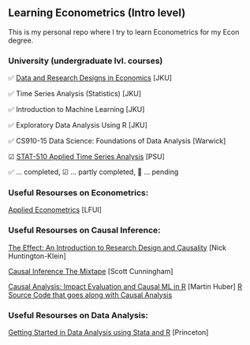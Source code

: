 ## Learning Econometrics (Intro level)
This is my personal repo where I try to learn Econometrics for my Econ degree.

### University (undergraduate lvl. courses)
 ✅ [Data and Research Designs in Economics](http://www.econ.jku.at/t3/staff/ahammer/teaching/data_designs/KS/2021/syllabus.pdf) [JKU]
 
 ✅ Time Series Analysis (Statistics) [JKU]
 
 ✅ Introduction to Machine Learning [JKU]
 
 ✅ Exploratory Data Analysis Using R [JKU]
 
 ✅ CS910-15 Data Science: Foundations of Data Analysis [Warwick]
 
 ☑ [STAT-510 Applied Time Series Analysis](https://online.stat.psu.edu/stat510/lesson/1) [PSU]
 
✅ ... completed, ☑ ... partly completed, 🔄 ... pending

### Useful Resourses on Econometrics:

[Applied Econometrics](https://www.hsto.info/econometrics/) [LFUI]

### Useful Resourses on Causal Inference:

[The Effect: An Introduction to Research Design and Causality](https://theeffectbook.net/) [Nick Huntington-Klein]

[Causal Inference The Mixtape](https://mixtape.scunning.com/) [Scott Cunningham]

[Causal Analysis: Impact Evaluation and Causal ML in R](https://mitpress.ublish.com/ebook/causal-analysis-impact-evaluation-and-causal-machine-learning-with-applications-in-r-preview/12759/Cover) [Martin Huber]
[R Source Code that goes along with Causal Analysis](https://dataverse.harvard.edu/dataset.xhtml?persistentId=doi:10.7910/DVN/HLC4EW)

### Useful Resourses on Data Analysis:

[Getting Started in Data Analysis using Stata and R](http://www.princeton.edu/~otorres/) [Princeton]
